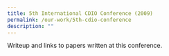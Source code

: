 ```yaml
---
title: 5th International CDIO Conference (2009)
permalink: /our-work/5th-cdio-conference
description: ""
---
```


Writeup and links to papers written at this conference.